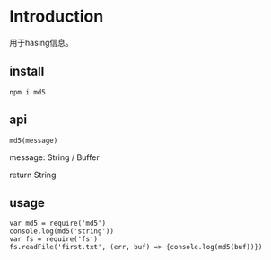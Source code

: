 # Introduction

用于hasing信息。

## install

`npm i md5`

## api

`md5(message)`

message: String / Buffer

return String

## usage

```
var md5 = require('md5')
console.log(md5('string'))
var fs = require('fs')
fs.readFile('first.txt', (err, buf) => {console.log(md5(buf))})
```

